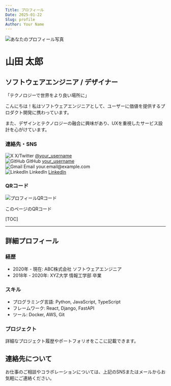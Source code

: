 ```yaml
---
Title: プロフィール
Date: 2025-01-22
Slug: profile
Author: Your Name
---
```


<div id="profile-card" class="nfc-profile-container">

<!-- ヘッダーセクション -->
<div id="profile-header" class="profile-header">
    <div class="profile-avatar">
        <img src="https://placehold.jp/150x150/4A90E2/ffffff?text=Your%20Photo" alt="あなたのプロフィール写真" class="avatar-image">
    </div>
    <div class="profile-basic-info">
        <h1 class="profile-name">山田 太郎</h1>
        <h2 class="profile-title">ソフトウェアエンジニア / デザイナー</h2>
        <p class="profile-motto">「テクノロジーで世界をより良い場所に」</p>
    </div>
</div>

<!-- 自己紹介セクション -->
<div id="profile-intro" class="profile-intro">
    <p>こんにちは！私はソフトウェアエンジニアとして、ユーザーに価値を提供するプロダクト開発に携わっています。</p>
    <p>また、デザインとテクノロジーの融合に興味があり、UXを重視したサービス設計を心がけています。</p>
</div>

<!-- SNS・連絡先セクション -->
<div id="profile-contacts" class="profile-contacts">
    <h3>連絡先・SNS</h3>
    <div class="contact-grid">
        <div class="contact-item">
            <img src="https://cdn.simpleicons.org/x/1DA1F2" alt="X" class="contact-icon">
            <span class="contact-label">X/Twitter</span>
            <a href="https://x.com/your_username" target="_blank">@your_username</a>
        </div>
        <div class="contact-item">
            <img src="https://cdn.simpleicons.org/github/181717" alt="GitHub" class="contact-icon">
            <span class="contact-label">GitHub</span>
            <a href="https://github.com/your_username" target="_blank">your_username</a>
        </div>
        <div class="contact-item">
            <img src="https://cdn.simpleicons.org/gmail/EA4335" alt="Gmail" class="contact-icon">
            <span class="contact-label">Email</span>
            <span>your.email@example.com</span>
        </div>
        <div class="contact-item">
            <img src="https://cdn.simpleicons.org/linkedin/0A66C2" alt="LinkedIn" class="contact-icon">
            <span class="contact-label">LinkedIn</span>
            <a href="https://linkedin.com/in/your-profile" target="_blank">LinkedIn</a>
        </div>
    </div>
</div>

<!-- QRコードセクション -->
<div id="profile-qr" class="profile-qr">
    <h3>QRコード</h3>
    <div class="qr-container">
        <img src="https://placehold.jp/24/cccccc/333333/200x200.png?text=QR%20Code" alt="プロフィールQRコード" class="qr-code">
        <p class="qr-description">このページのQRコード</p>
    </div>
</div>

</div>

<!-- 以下は通常のマークダウンコンテンツ -->
[TOC]

---

## 詳細プロフィール

### 経歴
- 2020年 - 現在: ABC株式会社 ソフトウェアエンジニア
- 2018年 - 2020年: XYZ大学 情報工学部 卒業

### スキル
- プログラミング言語: Python, JavaScript, TypeScript
- フレームワーク: React, Django, FastAPI
- ツール: Docker, AWS, Git

### プロジェクト
詳細なプロジェクト履歴やポートフォリオをここに記載できます。

## 連絡先について
お仕事のご相談やコラボレーションについては、上記のSNSまたはメールからお気軽にご連絡ください。